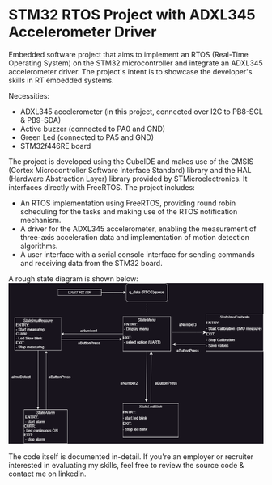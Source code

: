 # STM32 RTOS Project with ADXL345 Accelerometer Driver

Embedded software project that aims to implement an RTOS (Real-Time Operating System) on the STM32 microcontroller and integrate an ADXL345 accelerometer driver. The project's intent is to showcase the developer's skills in RT embedded systems.

Necessities:
- ADXL345 accelerometer (in this project, connected over I2C to PB8-SCL & PB9-SDA)
- Active buzzer (connected to PA0 and GND)
- Green Led (connected to PA5 and GND)
- STM32f446RE board

The project is developed using the CubeIDE and makes use of the CMSIS (Cortex Microcontroller Software Interface Standard) library and the HAL (Hardware Abstraction Layer) library provided by STMicroelectronics. It interfaces directly with FreeRTOS.
The project includes:
- An RTOS implementation using FreeRTOS, providing round robin scheduling for the tasks and making use of the RTOS notification mechanism.
- A driver for the ADXL345 accelerometer, enabling the measurement of three-axis acceleration data and implementation of motion detection algorithms.
- A user interface with a serial console interface for sending commands and receiving data from the STM32 board.

A rough state diagram is shown below:
![plot](./images/state_diagram.png)


The code itself is documented in-detail.
If you're an employer or recruiter interested in evaluating my skills, feel free to review the source code & contact me on linkedin.